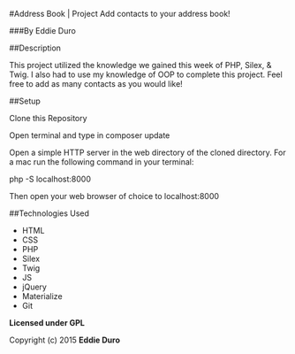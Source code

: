 #Address Book | Project
Add contacts to your address book!

###By Eddie Duro

##Description

This project utilized the knowledge we gained this week of PHP, Silex, & Twig. I also had to use my knowledge of OOP to complete this project. Feel free to add as many contacts as you would like!

##Setup

Clone this Repository

Open terminal and type in composer update

Open a simple HTTP server in the web directory of the cloned directory. For a mac run the following command in your terminal:

php -S localhost:8000

Then open your web browser of choice to localhost:8000

##Technologies Used

* HTML
* CSS
* PHP
* Silex
* Twig
* JS
* jQuery
* Materialize
* Git

**Licensed under GPL**

Copyright (c) 2015 **Eddie Duro**
